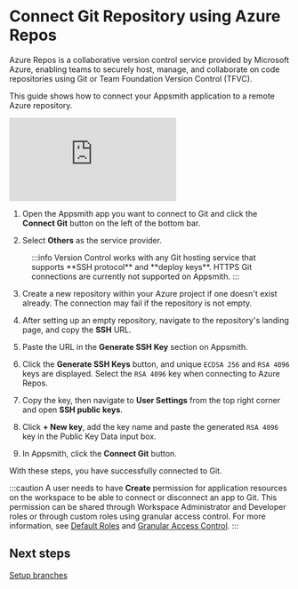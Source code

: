 # Connect Git Repository using Azure Repos

Azure Repos is a collaborative version control service provided by Microsoft Azure, enabling teams to securely host, manage, and collaborate on code repositories using Git or Team Foundation Version Control (TFVC).

This guide shows how to connect your Appsmith application to a remote Azure repository. 


<div style={{ position: "relative", paddingBottom: "calc(50.520833333333336% + 41px)", height: "0", width: "100%" }}>
  <iframe src="https://demo.arcade.software/NgHgIyVHeXMdIhS0o56b?embed" frameborder="0" loading="lazy" webkitallowfullscreen mozallowfullscreen allowfullscreen style={{ position: "absolute", top: "0", left: "0", width: "100%", height: "100%", colorScheme: "light" }} title="Appsmith | Connect Data">
  </iframe>
</div>

1. Open the Appsmith app you want to connect to Git and click the **Connect Git** button on the left of the bottom bar.

2. Select **Others** as the service provider. 

<dd>
:::info
Version Control works with any Git hosting service that supports **SSH protocol** and **deploy keys**. HTTPS Git connections are currently not supported on Appsmith.
:::

</dd>

3. Create a new repository within your Azure project if one doesn't exist already. The connection may fail if the repository is not empty.

4. After setting up an empty repository, navigate to the repository's landing page, and copy the **SSH** URL.

5. Paste the URL in the **Generate SSH Key** section on Appsmith.

6. Click the **Generate SSH Keys** button, and unique `ECDSA 256` and `RSA 4096` keys are displayed. Select the `RSA 4096` key when connecting to Azure Repos.

7. Copy the key, then navigate to **User Settings** from the top right corner and open **SSH public keys**.

8. Click **+ New key**, add the key name and paste the generated `RSA 4096` key in the Public Key Data input box.

9. In Appsmith, click the **Connect Git** button.

With these steps, you have successfully connected to Git.

:::caution
A user needs to have **Create** permission for application resources on the workspace to be able to connect or disconnect an app to Git. This permission can be shared through Workspace Administrator and Developer roles or through custom roles using granular access control. For more information, see [Default Roles](/advanced-concepts/invite-users#default-roles-for-workspace) and [Granular Access Control](/advanced-concepts/granular-access-control/roles#application-resources).
:::

## Next steps

[Setup branches](/advanced-concepts/version-control-with-git/working-with-branches)
